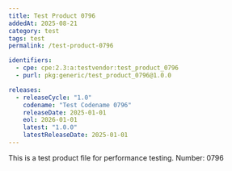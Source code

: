 ```yaml
---
title: Test Product 0796
addedAt: 2025-08-21
category: test
tags: test
permalink: /test-product-0796

identifiers:
  - cpe: cpe:2.3:a:testvendor:test_product_0796
  - purl: pkg:generic/test_product_0796@1.0.0

releases:
  - releaseCycle: "1.0"
    codename: "Test Codename 0796"
    releaseDate: 2025-01-01
    eol: 2026-01-01
    latest: "1.0.0"
    latestReleaseDate: 2025-01-01
---
```


This is a test product file for performance testing. Number: 0796
